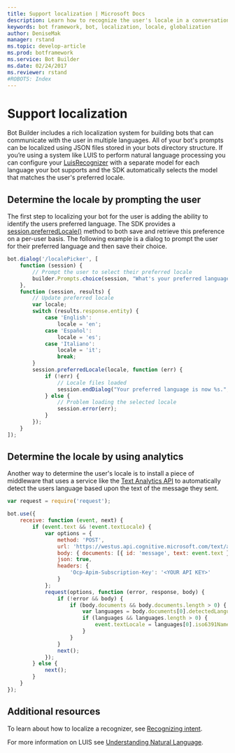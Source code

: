 ```yaml
---
title: Support localization | Microsoft Docs
description: Learn how to recognize the user's locale in a conversational application (bot).
keywords: bot framework, bot, localization, locale, globalization
author: DeniseMak
manager: rstand
ms.topic: develop-article
ms.prod: botframework
ms.service: Bot Builder
ms.date: 02/24/2017
ms.reviewer: rstand
#ROBOTS: Index
---
```


# Support localization


Bot Builder includes a rich localization system for building bots that can communicate with the user in multiple languages. All of your bot's prompts can be localized using JSON files stored in your bots directory structure. If you’re using a system like LUIS to perform natural language processing you can configure your [LuisRecognizer](https://docs.botframework.com/en-us/node/builder/chat-reference/classes/_botbuilder_d_.luisrecognizer) with a separate model for each language your bot supports and the SDK automatically selects the model that matches the user's preferred locale.

## Determine the locale by prompting the user
The first step to localizing your bot for the user is adding the ability to identify the users preferred language. The SDK provides a [session.preferredLocale()](https://docs.botframework.com/en-us/node/builder/chat-reference/classes/_botbuilder_d_.session#preferredlocale) method to both save and retrieve this preference on a per-user basis. The following example is a dialog to prompt the user for their preferred language and then save their choice.

``` javascript
bot.dialog('/localePicker', [
    function (session) {
        // Prompt the user to select their preferred locale
        builder.Prompts.choice(session, "What's your preferred language?", 'English|Español|Italiano');
    },
    function (session, results) {
        // Update preferred locale
        var locale;
        switch (results.response.entity) {
            case 'English':
                locale = 'en';
            case 'Español':
                locale = 'es';
            case 'Italiano':
                locale = 'it';
                break;
        }
        session.preferredLocale(locale, function (err) {
            if (!err) {
                // Locale files loaded
                session.endDialog("Your preferred language is now %s.", results.response.entity);
            } else {
                // Problem loading the selected locale
                session.error(err);
            }
        });
    }
]);
```

## Determine the locale by using analytics
Another way to determine the user's locale is to install a piece of middleware that uses a service like the [Text Analytics API](https://www.microsoft.com/cognitive-services/en-us/text-analytics-api) to automatically 
detect the users language based upon the text of the message they sent.

``` javascript
var request = require('request');

bot.use({
    receive: function (event, next) {
        if (event.text && !event.textLocale) {
            var options = {
                method: 'POST',
                url: 'https://westus.api.cognitive.microsoft.com/text/analytics/v2.0/languages?numberOfLanguagesToDetect=1',
                body: { documents: [{ id: 'message', text: event.text }]},
                json: true,
                headers: {
                    'Ocp-Apim-Subscription-Key': '<YOUR API KEY>'
                }
            };
            request(options, function (error, response, body) {
                if (!error && body) {
                    if (body.documents && body.documents.length > 0) {
                        var languages = body.documents[0].detectedLanguages;
                        if (languages && languages.length > 0) {
                            event.textLocale = languages[0].iso6391Name;
                        }
                    }
                }
                next();
            });
        } else {
            next();
        }
    }
});
```


## Additional resources

To learn about how to localize a recognizer, see [Recognizing intent](bot-framework-nodejs-howto-recognize-intent.md).

For more information on LUIS see [Understanding Natural Language][LUISConcepts]. 

[LUIS]: https://www.luis.ai/
[IMessage]: http://docs.botframework.com/en-us/node/builder/chat-reference/interfaces/_botbuilder_d_.imessage
[IntentRecognizerSetOptions]: https://docs.botframework.com/en-us/node/builder/chat-reference/interfaces/_botbuilder_d_.iintentrecognizersetoptions.html
[LuisRecognizer]: https://docs.botframework.com/en-us/node/builder/chat-reference/classes/_botbuilder_d_.luisrecognizer
[LUISSample]: https://github.com/Microsoft/BotBuilder/blob/master/Node/examples/basics-naturalLanguage/app.js
[LUISConcepts]: https://docs.botframework.com/en-us/node/builder/guides/understanding-natural-language/
[DisambiguationSample]: https://github.com/Microsoft/BotBuilder/tree/master/Node/examples/feature-onDisambiguateRoute
